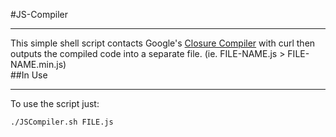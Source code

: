 #JS-Compiler
***
This simple shell script contacts Google's [Closure Compiler][closure] with curl then outputs the compiled code into a separate file. (ie. FILE-NAME.js > FILE-NAME.min.js)  
##In Use
***
To use the script just:  

    ./JSCompiler.sh FILE.js

[closure]: http://closure-compiler.appspot.com/home "Closure Compiler"